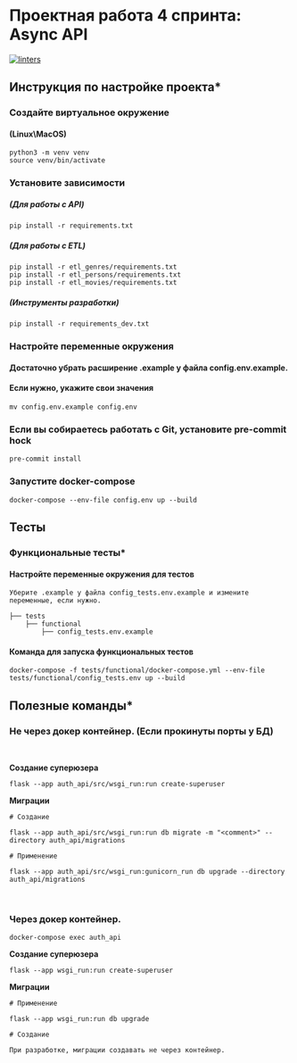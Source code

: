# Проектная работа 4 спринта: Async API

[![linters](https://github.com/AlexanderPRM/Async_API/actions/workflows/linters.yml/badge.svg)](https://github.com/AlexanderPRM/Async_API/actions/workflows/linters.yml)

## Инструкция по настройке проекта*

### Создайте виртуальное окружение

#### (Linux\MacOS)

    python3 -m venv venv
    source venv/bin/activate

### Установите зависимости

##### (Для работы с API)

    pip install -r requirements.txt

##### (Для работы с ETL)

    pip install -r etl_genres/requirements.txt
    pip install -r etl_persons/requirements.txt
    pip install -r etl_movies/requirements.txt

##### (Инструменты разработки)

    pip install -r requirements_dev.txt

### Настройте переменные окружения

#### Достаточно убрать расширение .example у файла config.env.example.

#### Если нужно, укажите свои значения

    mv config.env.example config.env

### Если вы собираетесь работать с Git, установите pre-commit hock

    pre-commit install

### Запустите docker-compose

    docker-compose --env-file config.env up --build

## Тесты

### Функциональные тесты*

#### Настройте переменные окружения для тестов

    Уберите .example у файла config_tests.env.example и измените переменные, если нужно.

    ├── tests
        ├── functional
            ├── config_tests.env.example

#### Команда для запуска функциональных тестов

    docker-compose -f tests/functional/docker-compose.yml --env-file tests/functional/config_tests.env up --build

## Полезные команды*

### Не через докер контейнер. (Если прокинуты порты у БД)

<br>

**Создание суперюзера**

    flask --app auth_api/src/wsgi_run:run create-superuser

**Миграции**

    # Создание

    flask --app auth_api/src/wsgi_run:run db migrate -m "<comment>" --directory auth_api/migrations

    # Применение

    flask --app auth_api/src/wsgi_run:gunicorn_run db upgrade --directory auth_api/migrations

<br>

### Через докер контейнер.

    docker-compose exec auth_api

**Создание суперюзера**

    flask --app wsgi_run:run create-superuser

**Миграции**

    # Применение

    flask --app wsgi_run:run db upgrade

    # Создание

    При разработке, миграции создавать не через контейнер.
